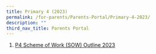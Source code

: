 ```yaml
---
title: Primary 4 (2023)
permalink: /for-parents/Parents-Portal/Primary-4-2023/
description: ""
third_nav_title: Parents Portal
---
```

1. [P4 Scheme of Work (SOW) Outline 2023](/resources/scheme-of-work-outline-2023/Primary-4/)